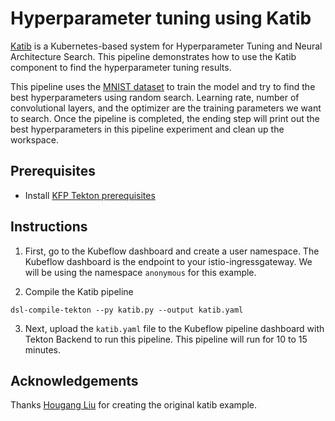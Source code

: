# Hyperparameter tuning using Katib

[Katib](https://github.com/kubeflow/katib) is a Kubernetes-based system for Hyperparameter Tuning and Neural Architecture Search. This pipeline demonstrates how to use the Katib component to find the hyperparameter tuning results. 

This pipeline uses the [MNIST dataset](http://yann.lecun.com/exdb/mnist/) to train the model and try to find the best hyperparameters using random search. Learning rate, number of convolutional layers, and the optimizer are the training parameters we want to search. Once the pipeline is completed, the ending step will print out the best hyperparameters in this pipeline experiment and clean up the workspace.

## Prerequisites 
- Install [KFP Tekton prerequisites](/samples/README.md)

## Instructions

1. First, go to the Kubeflow dashboard and create a user namespace. The Kubeflow dashboard is the endpoint to your istio-ingressgateway. We will be using the namespace `anonymous` for this example.

2. Compile the Katib pipeline
```shell
dsl-compile-tekton --py katib.py --output katib.yaml
```

3. Next, upload the `katib.yaml` file to the Kubeflow pipeline dashboard with Tekton Backend to run this pipeline. This pipeline will run for 10 to 15 minutes.

## Acknowledgements

Thanks [Hougang Liu](https://github.com/hougangliu) for creating the original katib example.
